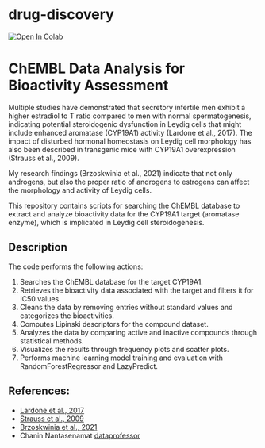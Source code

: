 # drug-discovery

[![Open In Colab](https://colab.research.google.com/assets/colab-badge.svg)](https://colab.research.google.com/drive/1KmCuF4sk6_mkIJ0GhvpluSeLKrAxbmpq?usp=sharing)

# ChEMBL Data Analysis for Bioactivity Assessment


Multiple studies have demonstrated that secretory infertile men exhibit a higher estradiol to T ratio compared to men with normal spermatogenesis, indicating potential steroidogenic dysfunction in Leydig cells that might include enhanced aromatase (CYP19A1) activity (Lardone et al., 2017). The impact of disturbed hormonal homeostasis on Leydig cell morphology has also been described in transgenic mice with CYP19A1 overexpression (Strauss et al., 2009).

My research findings (Brzoskwinia et al., 2021) indicate that not only androgens, but also the proper ratio of androgens to estrogens can affect the morphology and activity of Leydig cells.

This repository contains scripts for searching the ChEMBL database to extract and analyze bioactivity data for the CYP19A1 target (aromatase enzyme), which is implicated in Leydig cell steroidogenesis.

## Description

The code performs the following actions:

1. Searches the ChEMBL database for the target CYP19A1.
2. Retrieves the bioactivity data associated with the target and filters it for IC50 values.
3. Cleans the data by removing entries without standard values and categorizes the bioactivities.
4. Computes Lipinski descriptors for the compound dataset.
5. Analyzes the data by comparing active and inactive compounds through statistical methods.
6. Visualizes the results through frequency plots and scatter plots.
7. Performs machine learning model training and evaluation with RandomForestRegressor and LazyPredict.


## References:

- [Lardone et al., 2017](https://pubmed.ncbi.nlm.nih.gov/27769104/)
- [Strauss et al., 2009](https://pubmed.ncbi.nlm.nih.gov/19196801/)
- [Brzoskwinia et al., 2021](https://pubmed.ncbi.nlm.nih.gov/34215832/)
- Chanin Nantasenamat [dataprofessor](https://www.youtube.com/dataprofessor)